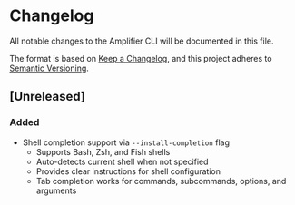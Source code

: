 # Changelog

All notable changes to the Amplifier CLI will be documented in this file.

The format is based on [Keep a Changelog](https://keepachangelog.com/en/1.0.0/),
and this project adheres to [Semantic Versioning](https://semver.org/spec/v2.0.0.html).

## [Unreleased]

### Added
- Shell completion support via `--install-completion` flag
  - Supports Bash, Zsh, and Fish shells
  - Auto-detects current shell when not specified
  - Provides clear instructions for shell configuration
  - Tab completion works for commands, subcommands, options, and arguments
